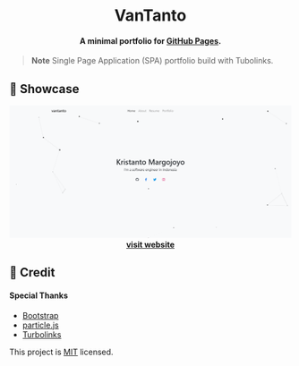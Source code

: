 <h1 align="center">
  VanTanto
  <br>
</h1>

<h4 align="center">A minimal portfolio for <a href="https://vantanto.github.io" target="_blank">GitHub Pages</a>.</h4>

> **Note**
> Single Page Application (SPA) portfolio build with Tubolinks.

## 📸 Showcase

<p align="center">
<img src="./src/img/demo.png" width="600"><br>
<strong><a href="https://vantanto.github.io" target=_blank>visit website</a></strong>
</p>

## 📝 Credit

#### Special Thanks
- [Bootstrap](https://https://getbootstrap.com//)
- [particle.js](https://vincentgarreau.com/particles.js/)
- [Turbolinks](https://github.com/turbolinks/turbolinks)

This project is [MIT](https://github.com/vantanto/vantanto.github.io/blob/master/LICENSE) licensed.
